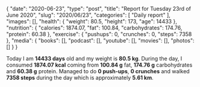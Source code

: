 {
    "date": "2020-06-23",
    "type": "post",
    "title": "Report for Tuesday 23rd of June 2020",
    "slug": "2020\/06\/23",
    "categories": [
        "Daily report"
    ],
    "images": [],
    "health": {
        "weight": 80.5,
        "height": 173,
        "age": 14433
    },
    "nutrition": {
        "calories": 1874.07,
        "fat": 100.84,
        "carbohydrates": 174.76,
        "protein": 60.38
    },
    "exercise": {
        "pushups": 0,
        "crunches": 0,
        "steps": 7358
    },
    "media": {
        "books": [],
        "podcast": [],
        "youtube": [],
        "movies": [],
        "photos": []
    }
}

Today I am <strong>14433 days</strong> old and my weight is <strong>80.5 kg</strong>. During the day, I consumed <strong>1874.07 kcal</strong> coming from <strong>100.84 g</strong> fat, <strong>174.76 g</strong> carbohydrates and <strong>60.38 g</strong> protein. Managed to do <strong>0 push-ups</strong>, <strong>0 crunches</strong> and walked <strong>7358 steps</strong> during the day which is approximately <strong>5.61 km</strong>.